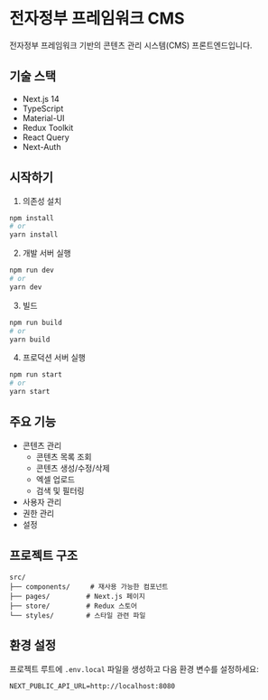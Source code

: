 # 전자정부 프레임워크 CMS

전자정부 프레임워크 기반의 콘텐츠 관리 시스템(CMS) 프론트엔드입니다.

## 기술 스택

- Next.js 14
- TypeScript
- Material-UI
- Redux Toolkit
- React Query
- Next-Auth

## 시작하기

1. 의존성 설치
```bash
npm install
# or
yarn install
```

2. 개발 서버 실행
```bash
npm run dev
# or
yarn dev
```

3. 빌드
```bash
npm run build
# or
yarn build
```

4. 프로덕션 서버 실행
```bash
npm run start
# or
yarn start
```

## 주요 기능

- 콘텐츠 관리
  - 콘텐츠 목록 조회
  - 콘텐츠 생성/수정/삭제
  - 엑셀 업로드
  - 검색 및 필터링
- 사용자 관리
- 권한 관리
- 설정

## 프로젝트 구조

```
src/
├── components/     # 재사용 가능한 컴포넌트
├── pages/         # Next.js 페이지
├── store/         # Redux 스토어
└── styles/        # 스타일 관련 파일
```

## 환경 설정

프로젝트 루트에 `.env.local` 파일을 생성하고 다음 환경 변수를 설정하세요:

```
NEXT_PUBLIC_API_URL=http://localhost:8080
```
